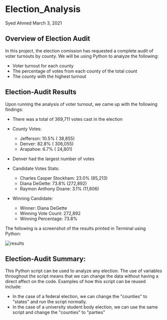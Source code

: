 # Election_Analysis

Syed Ahmed 
March 3, 2021 


## Overview of Election Audit 

In this project, the election comission has requested a complete audit of voter turnouts by county. We will be using Python to analyze the following: 
- Voter turnout for each county 
- The percentage of votes from each county of the total count 
- The county with the highest turnout 

## Election-Audit Results 

Upon running the analysis of voter turnout, we came up with the following findings: 

- There was a total of 369,711 votes cast in the election 

- County Votes: 
  - Jefferson:  10.5% ( 38,855)
  - Denver:  82.8% ( 306,055)
  - Arapahoe:  6.7% ( 24,801)

- Denver had the largest number of votes 

- Candidate Votes Stats: 
  - Charles Casper Stockham: 23.0% (85,213)
  - Diana DeGette: 73.8% (272,892)
  - Raymon Anthony Doane: 3.1% (11,606)

- Winning Candidate: 
  - Winner: Diana DeGette
  - Winning Vote Count: 272,892
  - Winning Percentage: 73.8%

The following is a screenshot of the results printed in Terminal using Python: 

![results](https://user-images.githubusercontent.com/45697471/111227926-bd853600-85b9-11eb-94a2-1cefdcb03eef.png)

## Election-Audit Summary: 

This Python script can be used to analyze any election. The use of variables throughout the script means that we can change the data without having a direct affect on the code. Examples of how this script can be reused include:
- In the case of a federal election, we can change the "counties" to "states" and run the script normally. 
- In the case of a university student body election, we can use the same script and change the "counties" to "parties" 
